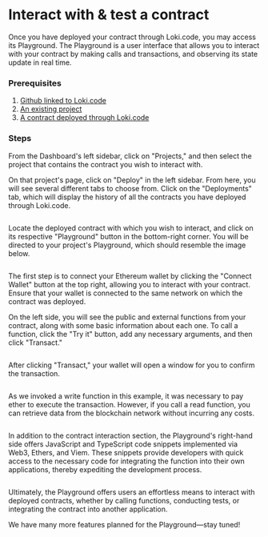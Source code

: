 # Interact with & test a contract

Once you have deployed your contract through Loki.code, you may access its Playground. The Playground is a user interface that allows you to interact with your contract by making calls and transactions, and observing its state update in real time.

### Prerequisites

1. [Github linked to Loki.code](link-a-github-repository.md)
2. [An existing project](create-a-new-project.md)
3. [A contract deployed through Loki.code](deploy-a-contract.md)

### Steps

From the Dashboard's left sidebar, click on "Projects," and then select the project that contains the contract you wish to interact with.

On that project's page, click on "Deploy" in the left sidebar. From here, you will see several different tabs to choose from. Click on the "Deployments" tab, which will display the history of all the contracts you have deployed through Loki.code.

<figure><img src="../.gitbook/assets/Screenshot 2024-06-03 at 7.49.21 AM.png" alt=""><figcaption></figcaption></figure>

Locate the deployed contract with which you wish to interact, and click on its respective "Playground" button in the bottom-right corner. You will be directed to your project's Playground, which should resemble the image below.

<figure><img src="../.gitbook/assets/Screenshot 2024-06-04 at 1.50.51 AM.png" alt=""><figcaption></figcaption></figure>

The first step is to connect your Ethereum wallet by clicking the "Connect Wallet" button at the top right, allowing you to interact with your contract. Ensure that your wallet is connected to the same network on which the contract was deployed.

On the left side, you will see the public and external functions from your contract, along with some basic information about each one. To call a function, click the "Try it" button, add any necessary arguments, and then click "Transact."

<figure><img src="../.gitbook/assets/Screenshot 2024-06-04 at 2.06.06 AM.png" alt=""><figcaption></figcaption></figure>

After clicking "Transact," your wallet will open a window for you to confirm the transaction.

<figure><img src="../.gitbook/assets/Screenshot 2024-06-04 at 2.07.30 AM.png" alt=""><figcaption></figcaption></figure>

As we invoked a write function in this example, it was necessary to pay ether to execute the transaction. However, if you call a read function, you can retrieve data from the blockchain network without incurring any costs.

<figure><img src="../.gitbook/assets/Screenshot 2024-06-04 at 2.22.46 AM.png" alt=""><figcaption></figcaption></figure>

In addition to the contract interaction section, the Playground's right-hand side offers JavaScript and TypeScript code snippets implemented via Web3, Ethers, and Viem. These snippets provide developers with quick access to the necessary code for integrating the function into their own applications, thereby expediting the development process.

<figure><img src="../.gitbook/assets/Screenshot 2024-06-04 at 2.26.57 AM.png" alt=""><figcaption></figcaption></figure>

Ultimately, the Playground offers users an effortless means to interact with deployed contracts, whether by calling functions, conducting tests, or integrating the contract into another application.

We have many more features planned for the Playground—stay tuned!
